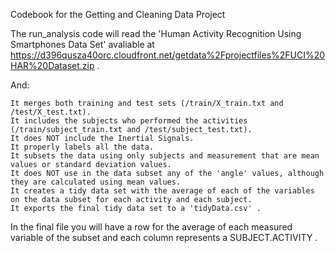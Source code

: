 
Codebook for the Getting and Cleaning Data Project

The run_analysis code will read the 'Human Activity Recognition Using Smartphones Data Set' avaliable at https://d396qusza40orc.cloudfront.net/getdata%2Fprojectfiles%2FUCI%20HAR%20Dataset.zip .

And:

    It merges both training and test sets (/train/X_train.txt and /test/X_test.txt).
    It includes the subjects who performed the activities (/train/subject_train.txt and /test/subject_test.txt).
    It does NOT include the Inertial Signals.
    It properly labels all the data.
    It subsets the data using only subjects and measurement that are mean values or standard deviation values.
    It does NOT use in the data subset any of the 'angle' values, although they are calculated using mean values.
    It creates a tidy data set with the average of each of the variables on the data subset for each activity and each subject.
    It exports the final tidy data set to a 'tidyData.csv' .

In the final file you will have a row for the average of each measured variable of the subset and each column represents a SUBJECT.ACTIVITY .
